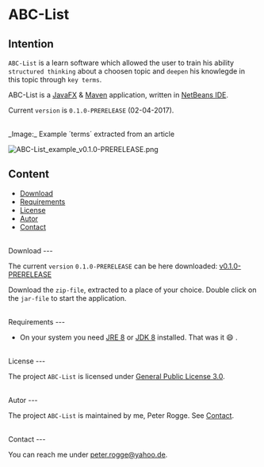 ABC-List
===



Intention
---

`ABC-List` is a learn software which allowed the user to train his ability 
`structured thinking` about a choosen topic and `deepen` his knowlegde in this 
topic through `key terms`.

ABC-List is a [JavaFX] & [Maven] application, written in [NetBeans IDE].

Current `version` is `0.1.0-PRERELEASE` (02-04-2017).



<br />
_Image:_ Example ´terms´ extracted from an article

![ABC-List_example_v0.1.0-PRERELEASE.png][ABC-List_example_v0.1.0-PRERELEASE]



Content
---

* [Download](#Download)
* [Requirements](#Requirements)
* [License](#License)
* [Autor](#Autor)
* [Contact](#Contact)



<br />
Download<a name="Download" />
---

The current `version` `0.1.0-PRERELEASE` can be here downloaded: [v0.1.0-PRERELEASE]

Download the `zip-file`, extracted to a place of your choice. Double click on 
the `jar-file` to start the application.



<br />
Requirements<a name="Requirements" />
---

* On your system you need [JRE 8] or [JDK 8] installed. That was it :smile: .



<br />
License<a name="License" />
---

The project `ABC-List` is licensed under [General Public License 3.0].



<br />
Autor<a name="Autor" />
---

The project `ABC-List` is maintained by me, Peter Rogge. See [Contact](#Contact).



<br />
Contact<a name="Contact" />
---

You can reach me under <peter.rogge@yahoo.de>.



[//]: # (Images)
[ABC-List_example_v0.1.0-PRERELEASE]:https://cloud.githubusercontent.com/assets/8161815/22596782/3201f87e-ea2d-11e6-8441-1df86014cfb2.png



[//]: # (Links)
[JavaFX]:http://docs.oracle.com/javase/8/javase-clienttechnologies.htm
[JDK 8]:http://www.oracle.com/technetwork/java/javase/downloads/jdk8-downloads-2133151.html
[JRE 8]:http://www.oracle.com/technetwork/java/javase/downloads/jre8-downloads-2133155.html
[General Public License 3.0]:http://www.gnu.org/licenses/gpl-3.0.en.html
[Maven]:http://maven.apache.org/
[NetBeans IDE]:https://netbeans.org/
[v0.1.0-PRERELEASE]:https://github.com/Naoghuman/ABC-List/releases/tag/v0.1.0
